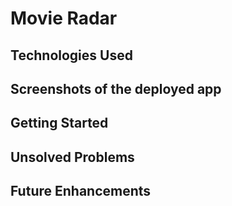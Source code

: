 # Movie Radar 


## Technologies Used


## Screenshots of the deployed app


## Getting Started


## Unsolved Problems


## Future Enhancements